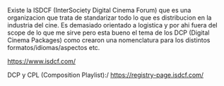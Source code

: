Existe la ISDCF (InterSociety Digital Cinema Forum) que es una organizacion que trata de standarizar todo lo que es distribucion en la industria del cine. Es demasiado orientado a logistica y por ahi fuera del scope de lo que me sirve pero esta bueno el tema de los DCP (Digital Cinema Packages) como crearon una nomenclatura para los distintos formatos/idiomas/aspectos etc.

https://www.isdcf.com/

DCP y CPL (Composition Playlist):/
https://registry-page.isdcf.com/

